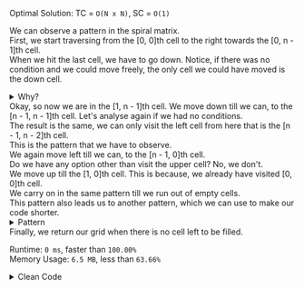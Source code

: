 Optimal Solution: TC = `O(N x N)`, SC = `O(1)`

We can observe a pattern in the spiral matrix. <br>
First, we start traversing from the [0, 0]th cell to the right towards the [0, n - 1]th cell. <br>
When we hit the last cell, we have to go down. Notice, if there was no condition and we could move freely, the only cell we could have moved is the down cell.
<details><summary>Why?</summary>

This is because, we cannot go top and right as we will move out of the grid. The only valid directions are left and down. There is no reason to visit left cell as we came from that cell only. Thus the only cell which is reasonable and valid to visit is the down cell.

</details>
Okay, so now we are in the [1, n - 1]th cell. We move down till we can, to the [n - 1, n - 1]th cell. Let's analyse again if we had no conditions. <br>
The result is the same, we can only visit the left cell from here that is the [n - 1, n - 2]th cell. <br>
This is the pattern that we have to observe. <br>
We again move left till we can, to the [n - 1, 0]th cell. <br>
Do we have any option other than visit the upper cell? No, we don't.<br>
We move up till the [1, 0]th cell. This is because, we already have visited [0, 0]th cell. <br>
We carry on in the same pattern till we run out of empty cells.<br>
This pattern also leads us to another pattern, which we can use to make our code shorter. <br>
<details><summary>Pattern</summary>

Notice, we first go right, then down, then left and then up.<br>
Hence, we can use 2 array of 4 integers which will determine our next x and y co-ordinates. The array will contain integers such that it corresponds to the pattern above. <br>
Thus, when we reach a dead end, we can just increment the index of the array and we can continue filling. Make sure to take the modulus of the new index by 4.

</details>
Finally, we return our grid when there is no cell left to be filled. <br>

Runtime: `0 ms`, faster than `100.00%`<br>
Memory Usage: `6.5 MB`, less than `63.66%`<br>

<details><summary>Clean Code</summary>

![](https://github.com/archishmanghos/code-images/blob/master/Leetcode-59.png)

</details>